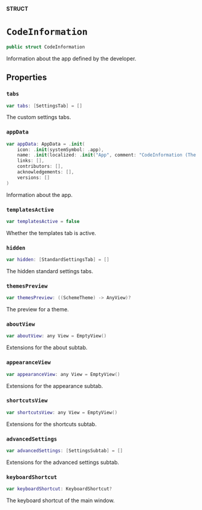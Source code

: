 **STRUCT**

# `CodeInformation`

```swift
public struct CodeInformation
```

Information about the app defined by the developer.

## Properties
### `tabs`

```swift
var tabs: [SettingsTab] = []
```

The custom settings tabs.

### `appData`

```swift
var appData: AppData = .init(
    icon: .init(systemSymbol: .app),
    name: .init(localized: .init("App", comment: "CodeInformation (The default app title)")),
    links: [],
    contributors: [],
    acknowledgements: [],
    versions: []
)
```

Information about the app.

### `templatesActive`

```swift
var templatesActive = false
```

Whether the templates tab is active.

### `hidden`

```swift
var hidden: [StandardSettingsTab] = []
```

The hidden standard settings tabs.

### `themesPreview`

```swift
var themesPreview: ((SchemeTheme) -> AnyView)?
```

The preview for a theme.

### `aboutView`

```swift
var aboutView: any View = EmptyView()
```

Extensions for the about subtab.

### `appearanceView`

```swift
var appearanceView: any View = EmptyView()
```

Extensions for the appearance subtab.

### `shortcutsView`

```swift
var shortcutsView: any View = EmptyView()
```

Extensions for the shortcuts subtab.

### `advancedSettings`

```swift
var advancedSettings: [SettingsSubtab] = []
```

Extensions for the advanced settings subtab.

### `keyboardShortcut`

```swift
var keyboardShortcut: KeyboardShortcut?
```

The keyboard shortcut of the main window.
